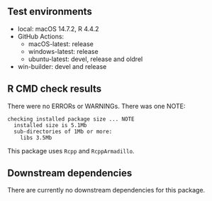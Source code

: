 ## Test environments
* local: macOS 14.7.2, R 4.4.2
* GitHub Actions:
  * macOS-latest: release
  * windows-latest: release
  * ubuntu-latest: devel, release and oldrel
* win-builder: devel and release

## R CMD check results
There were no ERRORs or WARNINGs.
There was one NOTE:
```
checking installed package size ... NOTE
  installed size is 5.1Mb
  sub-directories of 1Mb or more:
    libs 3.5Mb
```
This package uses `Rcpp` and `RcppArmadillo`.

## Downstream dependencies
There are currently no downstream dependencies for this package.
